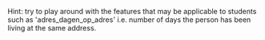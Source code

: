 Hint: try to play around with the features that may be applicable to students such as 'adres_dagen_op_adres' i.e. number of days the person has been living at the same address.